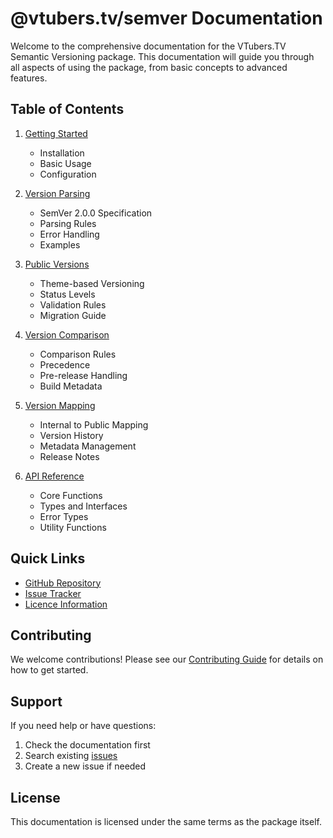 # @vtubers.tv/semver Documentation

Welcome to the comprehensive documentation for the VTubers.TV Semantic Versioning package. This documentation will guide you through all aspects of using the package, from basic concepts to advanced features.

## Table of Contents

1. [Getting Started](./getting-started.md)
   - Installation
   - Basic Usage
   - Configuration

2. [Version Parsing](./version-parsing.md)
   - SemVer 2.0.0 Specification
   - Parsing Rules
   - Error Handling
   - Examples

3. [Public Versions](./public-versions.md)
   - Theme-based Versioning
   - Status Levels
   - Validation Rules
   - Migration Guide

4. [Version Comparison](./version-comparison.md)
   - Comparison Rules
   - Precedence
   - Pre-release Handling
   - Build Metadata

5. [Version Mapping](./version-mapping.md)
   - Internal to Public Mapping
   - Version History
   - Metadata Management
   - Release Notes

6. [API Reference](./api-reference.md)
   - Core Functions
   - Types and Interfaces
   - Error Types
   - Utility Functions

## Quick Links

- [GitHub Repository](https://github.com/VtubersTV/semver)
- [Issue Tracker](https://github.com/VtubersTV/semver/issues)
- [Licence Information](../LICENSES.md)

## Contributing

We welcome contributions! Please see our [Contributing Guide](../.github/CONTRIBUTING.md) for details on how to get started.

## Support

If you need help or have questions:

1. Check the documentation first
2. Search existing [issues](https://github.com/VtubersTV/semver/issues)
3. Create a new issue if needed

## License

This documentation is licensed under the same terms as the package itself. 
